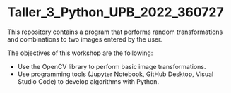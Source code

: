 # Taller_3_Python_UPB_2022_360727

This repository contains a program that performs random transformations and combinations to two images entered by the user.

The objectives of this workshop are the following:
* Use the OpenCV library to perform basic image transformations.
* Use programming tools (Jupyter Notebook, GitHub Desktop, Visual Studio Code) to develop algorithms with Python.
